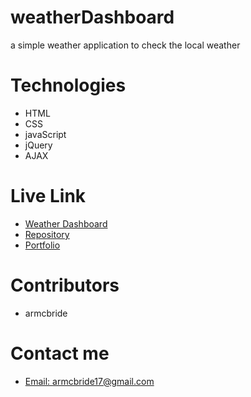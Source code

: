 # weatherDashboard
a simple weather application to check the local weather

# Technologies
- HTML
- CSS
- javaScript
- jQuery
- AJAX

# Live Link
- <a href= "https://armcbride.github.io/weatherDashboard/index.html" target= "blank"> Weather Dashboard </a>
- <a href= "https://github.com/armcbride/weatherDashboard" target= "blank"> Repository </a>
- <a href= "https://armcbride.github.io/portfolio/about.html" target= "blank"> Portfolio </a>
# Contributors

- armcbride

# Contact me

- <a href="mailto:armcbride17@gmail.com">Email: armcbride17@gmail.com</a>  

